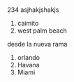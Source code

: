 #

234
asjhakjshakjs

1. caimito
2. west palm beach

desde la nueva rama

1. orlando
2. Havana
3. Miami
